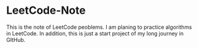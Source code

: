 # LeetCode-Note
This is the note of LeetCode peoblems. I am planing to practice algorithms in LeetCode. In addition, this is just a start project of my long journey  in GItHub. 
